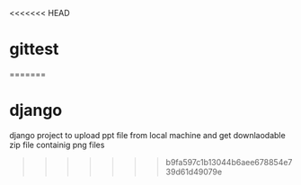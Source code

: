 <<<<<<< HEAD
# gittest
=======
# django
django project to upload ppt file from local machine and get downlaodable zip file containig png files
>>>>>>> b9fa597c1b13044b6aee678854e739d61d49079e
